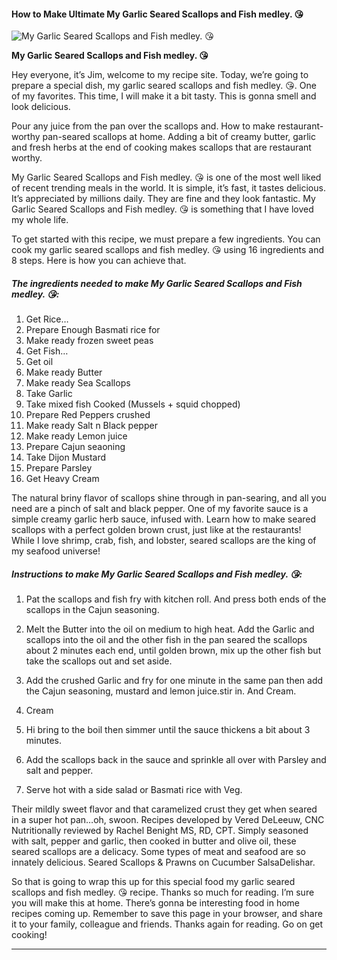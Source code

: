            

#### How to Make Ultimate My Garlic Seared Scallops and Fish medley. 😘

![My Garlic Seared Scallops and Fish medley. 😘](https://img-global.cpcdn.com/recipes/ba9ccf422721690f/751x532cq70/my-garlic-seared-scallops-and-fish-medley-%f0%9f%98%98-recipe-main-photo.jpg)

**My Garlic Seared Scallops and Fish medley. 😘**

Hey everyone, it’s Jim, welcome to my recipe site. Today, we’re going to prepare a special dish, my garlic seared scallops and fish medley. 😘. One of my favorites. This time, I will make it a bit tasty. This is gonna smell and look delicious.

Pour any juice from the pan over the scallops and. How to make restaurant-worthy pan-seared scallops at home. Adding a bit of creamy butter, garlic and fresh herbs at the end of cooking makes scallops that are restaurant worthy.

My Garlic Seared Scallops and Fish medley. 😘 is one of the most well liked of recent trending meals in the world. It is simple, it’s fast, it tastes delicious. It’s appreciated by millions daily. They are fine and they look fantastic. My Garlic Seared Scallops and Fish medley. 😘 is something that I have loved my whole life.

To get started with this recipe, we must prepare a few ingredients. You can cook my garlic seared scallops and fish medley. 😘 using 16 ingredients and 8 steps. Here is how you can achieve that.

##### The ingredients needed to make My Garlic Seared Scallops and Fish medley. 😘:

1.  Get Rice…
2.  Prepare Enough Basmati rice for
3.  Make ready frozen sweet peas
4.  Get Fish…
5.  Get oil
6.  Make ready Butter
7.  Make ready Sea Scallops
8.  Take Garlic
9.  Take mixed fish Cooked (Mussels + squid chopped)
10.  Prepare Red Peppers crushed
11.  Make ready Salt n Black pepper
12.  Make ready Lemon juice
13.  Prepare Cajun seaoning
14.  Take Dijon Mustard
15.  Prepare Parsley
16.  Get Heavy Cream

The natural briny flavor of scallops shine through in pan-searing, and all you need are a pinch of salt and black pepper. One of my favorite sauce is a simple creamy garlic herb sauce, infused with. Learn how to make seared scallops with a perfect golden brown crust, just like at the restaurants! While I love shrimp, crab, fish, and lobster, seared scallops are the king of my seafood universe!

##### Instructions to make My Garlic Seared Scallops and Fish medley. 😘:

1.  Pat the scallops and fish fry with kitchen roll. And press both ends of the scallops in the Cajun seasoning.
2.  Melt the Butter into the oil on medium to high heat. Add the Garlic and scallops into the oil and the other fish in the pan seared the scallops about 2 minutes each end, until golden brown, mix up the other fish but take the scallops out and set aside.

4.  Add the crushed Garlic and fry for one minute in the same pan then add the Cajun seasoning, mustard and lemon juice.stir in. And Cream.
5.  Cream
6.  Hi bring to the boil then simmer until the sauce thickens a bit about 3 minutes.
7.  Add the scallops back in the sauce and sprinkle all over with Parsley and salt and pepper.
8.  Serve hot with a side salad or Basmati rice with Veg.

Their mildly sweet flavor and that caramelized crust they get when seared in a super hot pan…oh, swoon. Recipes developed by Vered DeLeeuw, CNC Nutritionally reviewed by Rachel Benight MS, RD, CPT. Simply seasoned with salt, pepper and garlic, then cooked in butter and olive oil, these seared scallops are a delicacy. Some types of meat and seafood are so innately delicious. Seared Scallops & Prawns on Cucumber SalsaDelishar.

So that is going to wrap this up for this special food my garlic seared scallops and fish medley. 😘 recipe. Thanks so much for reading. I’m sure you will make this at home. There’s gonna be interesting food in home recipes coming up. Remember to save this page in your browser, and share it to your family, colleague and friends. Thanks again for reading. Go on get cooking!

* * *